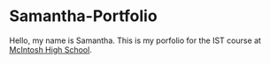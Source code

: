 # Samantha-Portfolio
Hello, my name is Samantha. This is my porfolio for the IST course at [McIntosh High School](https://www.fcboe.org/mhs). 
